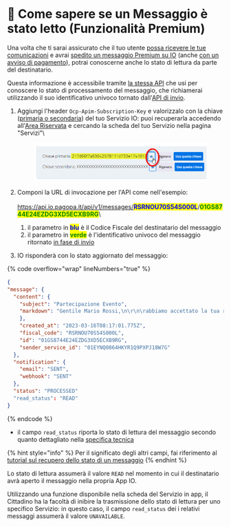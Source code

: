# 📜 Come sapere se un Messaggio è stato letto (Funzionalità Premium)

Una volta che ti sarai assicurato che il tuo utente [possa ricevere le tue comunicazioni](https://docs.pagopa.it/kb-enti-servizi/tutorial-e-casi-duso/indice-dei-tutorial-e-dei-casi-duso/come-sapere-se-un-cittadino-ha-abilitata-la-ricezione-dei-messaggi-per-un-servizio) e avrai [spedito un messaggio Premium su IO](https://docs.pagopa.it/kb-enti-messaggi/tutorial-e-casi-duso/indice-dei-tutorial-e-dei-casi-duso/come-spedire-un-messaggio-io) (anche [con un avviso di pagamento](https://docs.pagopa.it/kb-enti-messaggi/tutorial-e-casi-duso/indice-dei-tutorial-e-dei-casi-duso/come-spedire-un-avviso-di-pagamento-in-un-messaggio)), potrai conoscerne anche lo stato di lettura da parte del destinatario.

Questa informazione è accessibile tramite [la stessa API](https://docs.pagopa.it/io-guida-tecnica/api/api-messaggi/get-message) che usi per conoscere lo stato di processamento del messaggio, che richiamerai utilizzando il suo identificativo univoco tornato dall'[API di invio](https://docs.pagopa.it/io-guida-tecnica/api/api-messaggi/submit-a-message-passing-the-user-fiscal\_code-in-the-request-body).

1.  Aggiungi l'header `Ocp-Apim-Subscription-Key` e valorizzalo con la chiave ([primaria o secondaria](https://docs.pagopa.it/kb-enti-servizi/domande-frequenti/domande-e-risposte-sui-servizi-io#perche-ci-sono-due-api-key-per-servizio)) del tuo Servizio IO: puoi recuperarla accedendo all'[Area Riservata](https://selfcare.pagopa.it/) e cercando la scheda del tuo Servizio nella pagina "Servizi"\


    <figure><img src="../../.gitbook/assets/image (4).png" alt=""><figcaption></figcaption></figure>
2. Componi la URL di invocazione per l'API come nell'esempio:\
   \
   https://api.io.pagopa.it/api/v1/messages/<mark style="color:blue;">**RSRNOU70S54S000L**</mark>/<mark style="color:green;">**01GS8744E24EZDG3XD5ECXB9RG**</mark>\

   1. il parametro in <mark style="color:blue;">**blu**</mark> è il Codice Fiscale del destinatario del messaggio
   2. il parametro in <mark style="color:green;">**verde**</mark> è l'identificativo univoco del messaggio ritornato [in fase di invio](https://docs.pagopa.it/kb-enti-messaggi/tutorial-e-casi-duso/indice-dei-tutorial-e-dei-casi-duso/come-spedire-un-messaggio-io)
3. IO risponderà con lo stato aggiornato del messaggio:

{% code overflow="wrap" lineNumbers="true" %}
```json
{
"message": {
  "content": {
    "subject": "Partecipazione Evento",
    "markdown": "Gentile Mario Rossi,\n\r\n\rabbiamo accettato la tua richiesta di partecipazione all'\''evento e ti inviamo in allegato la ricevuta del pagamento della tua quota e la brochure con tutte le informazioni utili.\n\rA Ti aspettiamo!\n\rL'\''Amministrazione Comunale di Ipazia."
    },
    "created_at": "2023-03-16T08:17:01.775Z",
    "fiscal_code": "RSRNOU70S54S000L",
    "id": "01GS8744E24EZDG3XD5ECXB9RG",
    "sender_service_id": "01EYNQ0864HKYR1Q9PXPJ18W7G"
  },
  "notification": {
    "email": "SENT",
    "webhook": "SENT"
  },
  "status": "PROCESSED"
  "read_status": "READ"
}
```
{% endcode %}

* il campo `read_status` riporta lo stato di lettura del messaggio secondo quanto dettagliato nella [specifica tecnica](https://docs.pagopa.it/io-guida-tecnica/api/api-messaggi/get-message#read\_status)

{% hint style="info" %}
Per il significato degli altri campi, fai riferimento al [tutorial sul recupero dello stato di un messaggio](https://docs.pagopa.it/kb-enti-messaggi/tutorial-e-casi-duso/indice-dei-tutorial-e-dei-casi-duso/come-sapere-se-un-messaggio-e-stato-recapitato)
{% endhint %}

Lo stato di lettura assumerà il valore `READ` nel momento in cui il destinatario avrà aperto il messaggio nella propria App IO.

Utilizzando una funzione disponibile nella scheda del Servizio in app, il Cittadino ha la facoltà di inibire la trasmissione dello stato di lettura per uno specifico Servizio: in questo caso, il campo `read_status` dei i relativi messaggi assumerà il valore `UNAVAILABLE`.
